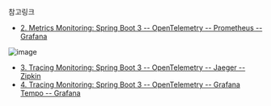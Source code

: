 참고링크

- [2. Metrics Monitoring: Spring Boot 3 -- OpenTelemetry -- Prometheus -- Grafana](https://www.youtube.com/watch?v=B-ZZk4HZrfY)

![image](https://github.com/user-attachments/assets/49a542f8-418f-4c36-a377-359beddef9b2)

- [3. Tracing Monitoring: Spring Boot 3 -- OpenTelemetry -- Jaeger -- Zipkin
  ](https://www.youtube.com/watch?v=ducj4uR_ZoE)
- [4. Tracing Monitoring: Spring Boot 3 -- OpenTelemetry -- Grafana Tempo -- Grafana
  ](https://www.youtube.com/watch?v=3NlGb4usCGI&t=258s)